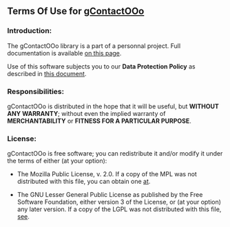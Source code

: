 ## Terms Of Use for [gContactOOo](https://github.com/prrvchr/gContactOOo)


### Introduction:

The gContactOOo library is a part of a personnal project.
Full documentation is available [on this page](https://prrvchr.github.io/gContactOOo).

Use of this software subjects you to our **Data Protection Policy** as described in [this document](https://prrvchr.github.io/gContactOOo/gContactOOo/registration/PrivacyPolicy_en).


### Responsibilities:

gContactOOo is distributed in the hope that it will be useful, but **WITHOUT ANY WARRANTY**; without even the implied warranty of **MERCHANTABILITY** or **FITNESS FOR A PARTICULAR PURPOSE**.


### License:

gContactOOo is free software; you can redistribute it and/or modify it under the terms of either (at your option):

- The Mozilla Public License, v. 2.0. If a copy of the MPL was not distributed with this file, you can obtain one [at](http://mozilla.org/MPL/2.0/).

- The GNU Lesser General Public License as published by the Free Software Foundation, either version 3 of the License, or (at your option) any later version. If a copy of the LGPL was not distributed with this file, [see](http://www.gnu.org/licenses/).
